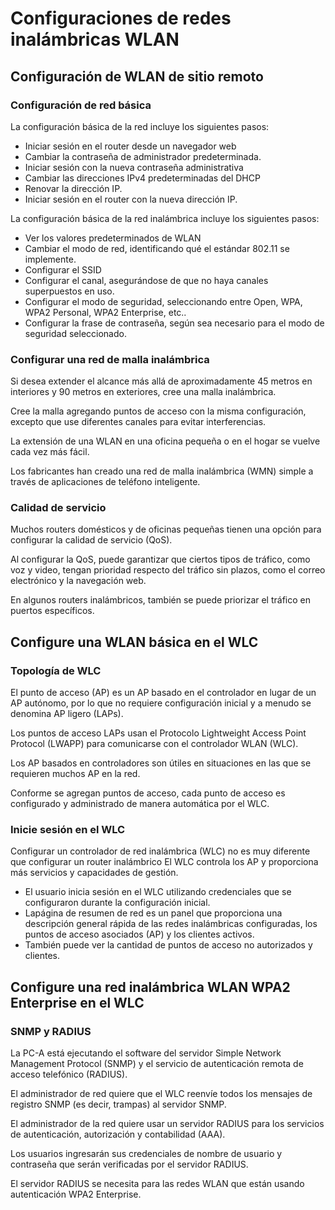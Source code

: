 # Configuraciones de redes inalámbricas WLAN

## Configuración de WLAN de sitio remoto

### Configuración de red básica

La configuración básica de la red incluye los siguientes pasos:

- Iniciar sesión en el router desde un navegador web
- Cambiar la contraseña de administrador predeterminada.
- Iniciar sesión con la nueva contraseña administrativa
- Cambiar las direcciones IPv4 predeterminadas del DHCP
- Renovar la dirección IP.
- Iniciar sesión en el router con la nueva dirección IP.

La configuración básica de la red inalámbrica incluye los siguientes pasos:

- Ver los valores predeterminados de WLAN
- Cambiar el modo de red, identificando qué el estándar 802.11 se implemente.
- Configurar el SSID
- Configurar el canal, asegurándose de que no haya canales superpuestos en uso.
- Configurar el modo de seguridad, seleccionando entre Open, WPA, WPA2 Personal, WPA2 Enterprise, etc..
- Configurar la frase de contraseña, según sea necesario para el modo de seguridad seleccionado.

### Configurar una red de malla inalámbrica


Si desea extender el alcance más allá de aproximadamente 45 metros en interiores y 90 metros en exteriores, cree una malla inalámbrica. 

Cree la malla agregando puntos de acceso con la misma configuración, excepto que use diferentes canales para evitar interferencias.

La extensión de una WLAN en una oficina pequeña o en el hogar se vuelve cada vez más fácil. 

Los fabricantes han creado una red de malla inalámbrica (WMN) simple a través de aplicaciones de teléfono inteligente. 

### Calidad de servicio

Muchos routers domésticos y de oficinas pequeñas tienen una opción para configurar la calidad de servicio (QoS). 

Al configurar la QoS, puede garantizar que ciertos tipos de tráfico, como voz y video, tengan prioridad respecto del tráfico sin plazos, como el correo electrónico y la navegación web. 

En algunos routers inalámbricos, también se puede priorizar el tráfico en puertos específicos.


## Configure una WLAN básica en el WLC

### Topología de WLC

El punto de acceso (AP) es un AP basado en el controlador en lugar de un AP autónomo, por lo que no requiere configuración inicial y a menudo se denomina AP ligero (LAPs). 

Los puntos de acceso LAPs usan el Protocolo Lightweight Access Point Protocol (LWAPP) para comunicarse con el controlador WLAN (WLC). 

Los AP basados en controladores son útiles en situaciones en las que se requieren muchos AP en la red. 

Conforme se agregan puntos de acceso, cada punto de acceso es configurado y administrado de manera automática por el WLC.

### Inicie sesión en el WLC

Configurar un controlador de red inalámbrica (WLC) no es muy diferente que configurar un router inalámbrico El WLC controla los AP y proporciona más servicios y capacidades de gestión.

- El usuario inicia sesión en el WLC utilizando credenciales que se configuraron durante la configuración inicial.
- Lapágina de resumen de red es un panel que proporciona una descripción general rápida de las redes inalámbricas configuradas, los puntos de acceso asociados (AP) y los clientes activos. 
- También puede ver la cantidad de puntos de acceso no autorizados y clientes.


## Configure una red inalámbrica WLAN WPA2 Enterprise en el WLC

### SNMP y RADIUS

La PC-A está ejecutando el software del servidor Simple Network Management Protocol (SNMP) y el servicio de autenticación remota de acceso telefónico (RADIUS). 

El administrador de red quiere que el WLC reenvíe todos los mensajes de registro SNMP (es decir, trampas) al servidor SNMP.

El administrador de la red quiere usar un servidor RADIUS para los servicios de autenticación, autorización y contabilidad (AAA). 

Los usuarios ingresarán sus credenciales de nombre de usuario y contraseña que serán verificadas por el servidor RADIUS. 

El servidor RADIUS se necesita para las redes WLAN que están usando autenticación WPA2 Enterprise.


